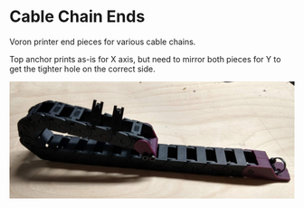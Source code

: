 # Cable Chain Ends

Voron printer end pieces for various cable chains.

Top anchor prints as-is for X axis, but need to mirror both pieces for Y
to get the tighter hole on the correct side.


![Image of 10x15 Cable Chain](https://github.com/manfre/VoronMods/blob/master/cable_chains/10x15-cable-chain.jpg?raw=true)
